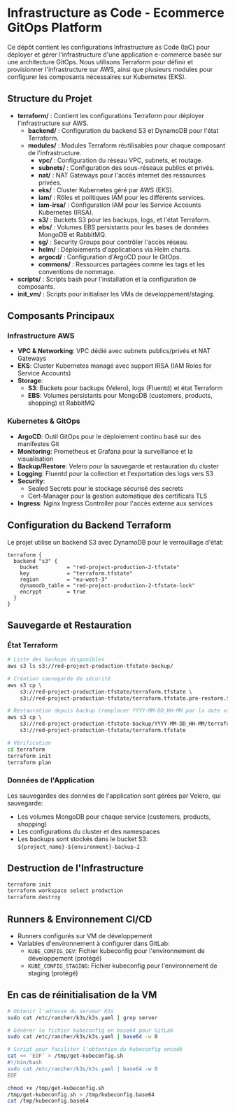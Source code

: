 # Infrastructure as Code - Ecommerce GitOps Platform

Ce dépôt contient les configurations Infrastructure as Code (IaC) pour déployer et gérer l'infrastructure d'une application e-commerce basée sur une architecture GitOps. Nous utilisons Terraform pour définir et provisionner l'infrastructure sur AWS, ainsi que plusieurs modules pour configurer les composants nécessaires sur Kubernetes (EKS).

## Structure du Projet

- **terraform/** : Contient les configurations Terraform pour déployer l'infrastructure sur AWS.
  - **backend/** : Configuration du backend S3 et DynamoDB pour l'état Terraform.
  - **modules/** : Modules Terraform réutilisables pour chaque composant de l'infrastructure.
    - **vpc/** : Configuration du réseau VPC, subnets, et routage.
    - **subnets/** : Configuration des sous-réseaux publics et privés.
    - **nat/** : NAT Gateways pour l'accès internet des ressources privées.
    - **eks/** : Cluster Kubernetes géré par AWS (EKS).
    - **iam/** : Rôles et politiques IAM pour les différents services.
    - **iam-irsa/** : Configuration IAM pour les Service Accounts Kubernetes (IRSA).
    - **s3/** : Buckets S3 pour les backups, logs, et l'état Terraform.
    - **ebs/** : Volumes EBS persistants pour les bases de données MongoDB et RabbitMQ.
    - **sg/** : Security Groups pour contrôler l'accès réseau.
    - **helm/** : Déploiements d'applications via Helm charts.
    - **argocd/** : Configuration d'ArgoCD pour le GitOps.
    - **commons/** : Ressources partagées comme les tags et les conventions de nommage.
- **scripts/** : Scripts bash pour l'installation et la configuration de composants.
- **init_vm/** : Scripts pour initialiser les VMs de développement/staging.

## Composants Principaux

### Infrastructure AWS
- **VPC & Networking**: VPC dédié avec subnets publics/privés et NAT Gateways
- **EKS**: Cluster Kubernetes managé avec support IRSA (IAM Roles for Service Accounts)
- **Storage**:
  - **S3**: Buckets pour backups (Velero), logs (Fluentd) et état Terraform
  - **EBS**: Volumes persistants pour MongoDB (customers, products, shopping) et RabbitMQ

### Kubernetes & GitOps
- **ArgoCD**: Outil GitOps pour le déploiement continu basé sur des manifestes Git
- **Monitoring**: Prometheus et Grafana pour la surveillance et la visualisation
- **Backup/Restore**: Velero pour la sauvegarde et restauration du cluster
- **Logging**: Fluentd pour la collection et l'exportation des logs vers S3
- **Security**: 
  - Sealed Secrets pour le stockage sécurisé des secrets
  - Cert-Manager pour la gestion automatique des certificats TLS
- **Ingress**: Nginx Ingress Controller pour l'accès externe aux services

## Configuration du Backend Terraform

Le projet utilise un backend S3 avec DynamoDB pour le verrouillage d'état:
```
terraform {
  backend "s3" {
    bucket         = "red-project-production-2-tfstate"
    key            = "terraform.tfstate"
    region         = "eu-west-3"
    dynamodb_table = "red-project-production-2-tfstate-lock"
    encrypt        = true
  }
}
```

## Sauvegarde et Restauration

### État Terraform
```bash
# Liste des backups disponibles
aws s3 ls s3://red-project-production-tfstate-backup/

# Création sauvegarde de sécurité
aws s3 cp \
    s3://red-project-production-tfstate/terraform.tfstate \
    s3://red-project-production-tfstate/terraform.tfstate.pre-restore.$(date +%Y%m%d_%H%M)

# Restauration depuis backup (remplacer YYYY-MM-DD_HH-MM par la date voulue)
aws s3 cp \
    s3://red-project-production-tfstate-backup/YYYY-MM-DD_HH-MM/terraform.tfstate \
    s3://red-project-production-tfstate/terraform.tfstate

# Vérification
cd terraform
terraform init
terraform plan
```

### Données de l'Application
Les sauvegardes des données de l'application sont gérées par Velero, qui sauvegarde:
- Les volumes MongoDB pour chaque service (customers, products, shopping)
- Les configurations du cluster et des namespaces
- Les backups sont stockés dans le bucket S3: `${project_name}-${environment}-backup-2`

## Destruction de l'Infrastructure

```bash
terraform init
terraform workspace select production
terraform destroy
```

## Runners & Environnement CI/CD
- Runners configurés sur VM de développement
- Variables d'environnement à configurer dans GitLab:
  - `KUBE_CONFIG_DEV`: Fichier kubeconfig pour l'environnement de développement (protégé)
  - `KUBE_CONFIG_STAGING`: Fichier kubeconfig pour l'environnement de staging (protégé)

## En cas de réinitialisation de la VM
```bash
# Obtenir l'adresse du serveur K3s
sudo cat /etc/rancher/k3s/k3s.yaml | grep server

# Générer le fichier kubeconfig en base64 pour GitLab
sudo cat /etc/rancher/k3s/k3s.yaml | base64 -w 0

# Script pour faciliter l'obtention du kubeconfig encodé
cat << 'EOF' > /tmp/get-kubeconfig.sh
#!/bin/bash
sudo cat /etc/rancher/k3s/k3s.yaml | base64 -w 0
EOF

chmod +x /tmp/get-kubeconfig.sh
/tmp/get-kubeconfig.sh > /tmp/kubeconfig.base64
cat /tmp/kubeconfig.base64